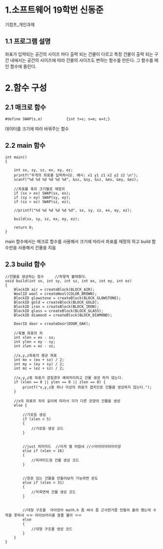 # 1.소프트웨어 19학번 신동준 
기컴프_개인과제
## 1.1 프로그램 설명
좌표가 입력되는 공간의 사이즈 마다 출력 되는 건물이 다르고 특정 건물이 출력 되는 구간 내에서는 공간의 사이즈에 따라 건물의 사이즈도 변하는 함수를 만든다.
그 함수를 메인 함수에 돌린다.

# 2.함수 구성 
## 2.1 매크로 함수
 	#define SWAP(s,e)			{int t=s; s=e; e=t;}

데이터를 크기에 따라 바꿔주는 함수

## 2.2 main 함수


	int main()
	{
	
		int sx, sy, sz, ex, ey, ez;
		printf("두개의 좌표를 입럭하시오. 예시: x1 y1 z1 x2 y2 z2 \n");
		scanf("%d %d %d %d %d %d", &sx, &sy, &sz, &ex, &ey, &ez);

		//좌표를 축의 크기별로 재정의
		if (sx > ex) SWAP(sx, ex);
		if (sy > ey) SWAP(sy, ey);
		if (sz > ez) SWAP(sz, ez);

		//printf("%d %d %d %d %d %d", sx, sy, sz, ex, ey, ez);

		build(sx, sy, sz, ex, ey, ez);

		return 0;
	}
	
main 함수에서는 매크로 함수를 사용해서 크기에 따라서 좌표를 재정의 하고 build 함수만을 사용해서 건물을 지음 


	
## 2.3 build 함수
	//건물을 생성하는 함수     //하얗게 불태웠다.
	void build(int sx, int sy, int sz, int ex, int ey, int ez)
	{
		BlockID air = createBlock(BLOCK_AIR);
		WoolID wool = createWool(COLOR_BROWN);
		BlockID glowstone = createBlock(BLOCK_GLOWSTONE);
		BlockID gold = createBlock(BLOCK_GOLD);
		BlockID iron = createBlock(BLOCK_IRON);
		BlockID glass = createBlock(BLOCK_GLASS);
		BlockID diamond = createBlock(BLOCK_DIAMOND);

		DoorID door = createDoor(DOOR_OAK);

		//축별 좌표의 차 
		int xlen = ex - sx;
		int ylen = ey - sy;
		int zlen = ez - sz;

		//x,y,z좌표의 평균 좌표 
		int mx = (ex + sx) / 2;
		int my = (ey + sy) / 2;
		int mz = (ez + sz) / 2;

		//x,y,z중 좌표가 겹칠경우 예외처리하고 건물 생성 하지 않는다.
		if (xlen == 0 || ylen == 0 || zlen == 0) {
			printf("x,y,z중 하나 이상의 좌표가 겹치므로 건물을 생성하지 않는다.");
		}

		//x의 좌표의 차의 길이에 따라서 각가 다른 모양의 건물을 생성
		else {

			//가로등 생성
			if (xlen < 5)
			{
				//가로등 생성 코드 
			}


			//just 피라미드  //이게 젤 어렵네 //ㅇ아아아아아아아앙
			else if (xlen < 16)
			{
				//피라미드형 건물 생성 코드 
			}


			//창문 있는 건물을 만들어보자 가능하면 문도
			else if (xlen < 31)
			{
				//직육면체 건물 생성 코드 
			}


			//대형 구조물  아아앙아 math.h 좀 써서 좀 근사한거좀 만들어 볼려 했는데 수학을 못하네 ㅠㅠ 라이브러리를 쓸줄 몰라 ㅠㅠ
			else
			{
				//대형 구조물 생성 코드 
			}
		}
	}

	
	




